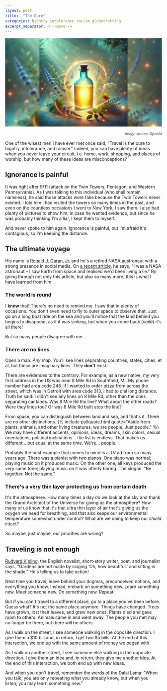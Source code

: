 ```yaml
---
layout: post
title:  "The Cure"
categories: bigotry intolerance racism globetrotting
excerpt_separator: <!--more-->
---
```

![Cure](/assets/images/cure.jpeg)
<div style="font-size: 0.8em; text-align: right">Image source: OpenAI</div>

One of the wisest men I have ever met once said, "Travel is the cure to bigotry, intolerance, and racism." Indeed, you can have plenty of ideas when you never leave your circuit, i.e. home, work, shopping, and places of worship, but how many of these ideas are misconceptions?
<!--more-->

## Ignorance is painful

It was right after 9/11 (attack on the Twin Towers, Pentagon, and Western Pennsylvania). As I was talking to this individual (who shall remain nameless), he said those attacks were fake because the Twin Towers never existed. I told him I had visited the towers so many times in the past, and even on the countless occasions I went to New York, I saw them. I also had plenty of pictures to show him, in case he wanted evidence, but since he was probably thinking I'm a liar, I kept them to myself.

And never spoke to him again. Ignorance is painful, but I'm afraid it's contagious, so I'm keeping the distance.

## The ultimate voyage

His name is [Ronald J. Garan, Jr.](https://en.wikipedia.org/wiki/Ronald_J._Garan_Jr.) and he's a retired NASA austronaut with a strong presence in social media. On [a recent article](https://www.mirror.co.uk/news/weird-news/i-nasa-astronaut--saw-33227212), he says, "I was a NASA astronaut – I saw Earth from space and realised we'd been living a lie." By going through not only this article, but also so many more, this is what I have learned from him.

### The world is round

I **know** that! There's no need to remind me. I saw that in plenty of occasions. You don't even need to fly to outer space to observe that. Just go on a long boat ride on the sea and you'll notice that the land behind you begins to disappear, as if it was sinking, but when you come back (*voilà*) it's all there!

But so many people disagree with me…

### There are no lines

Open a map. *Any* map. You'll see lines separating countries, states, cities, et al, but these are imaginary lines. They **don't** exist.

There are evidences to the contrary. For example, as a new native, my very first address in the US was near 8 Mile Rd in Southfield, MI. My phone number had area code 248. If I wanted to order pizza from across the street, which was in Detroit with area code 313, I had to dial long distance. Truth be said: I didn't see any lines on 8 Mile Rd, other than the ones separating car lanes. Was 8 Mile Rd *the* line? What about the other roads? Were they lines too? Or was 8 Mile Rd built atop the line?

From space, you can distinguish between land and sea, and that's it. There are no other distinctions. {% include pullquote.html quote="Aside from plants, animals, and other living creatures, we are people. Just people." %} We may have different accents, opinions, ideas, dreams, skin colors, sexual orientations, political inclinations… the list is endless. That makes us different… but equal at the same time. We're… people.

Probably the best example that comes to mind is a TV ad from so many years ago. There was a pianist with two pianos. One piano was normal; playing music on it produced music. On the other one, all keys produced the very same tone; playing music on it was utterly boring. The slogan: "Be together. Not the same."

### There's a very thin layer protecting us from certain death

It's the atmosphere. How many times a day do we look at the sky and thank the Grand Architect of the Universe for giving us the atmosphere? How many of us know that it's that ultra thin layer of air that's giving us the oxygen we need for breathing, and that also keeps our environmental temperature somewhat under control? What are we doing to keep our *shield* intact?

So maybe, just maybe, our priorities are wrong?

## Traveling is not enough

[Rudyard Kipling](https://en.wikipedia.org/wiki/Rudyard_Kipling), the English novelist, short-story writer, poet, and journalist says, "Gardens are not made by singing ‘Oh, how beautiful.’ and sitting in the shade." He's telling us to take action!

Next time you travel, leave behind your dogmas, preconceived notions, and everything you know. Instead, embark on something new. Learn something new. Meet someone new. Do something new. Repeat!

But if you can't travel to a different place, go to a place you've been before. Guess what? It's not the same place anymore. Things have changed. Trees have grown, lost their leaves, and grew new ones. Plants died and gave room to others. Animals came in and went away. The people you met may no longer be there, but there will be others.

As I walk on the street, I see someone walking in the opposite direction. I give them a $10 bill and, in return, I get two $5 bills. At the end of this interaction, we end up with the same amount of money we began with.

As I walk on another street, I see someone else walking in the opposite direction. I give them an idea and, in return, they give me another idea. At the end of this interaction, we both end up with new ideas.

And when you don't travel, remember the words of the Dalai Lama: "When you talk, you are only repeating what you already know, but when you listen, you may learn something new."
